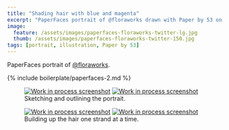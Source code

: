 ```yaml
---
title: "Shading hair with blue and magenta"
excerpt: "PaperFaces portrait of @floraworks drawn with Paper by 53 on an iPad."
image:   
  feature: /assets/images/paperfaces-floraworks-twitter-lg.jpg
  thumb: /assets/images/paperfaces-floraworks-twitter-150.jpg
tags: [portrait, illustration, Paper by 53]
---
```


PaperFaces portrait of [@floraworks](http://twitter.com/floraworks).

{% include boilerplate/paperfaces-2.md %}

<figure class="half">
	<a href="{{ site.url }}/assets/images/paperfaces-floraworks-process-1-lg.jpg"><img src="{{ site.url }}/assets/images/paperfaces-floraworks-process-1-600.jpg" alt="Work in process screenshot"></a>
	<a href="{{ site.url }}/assets/images/paperfaces-floraworks-process-2-lg.jpg"><img src="{{ site.url }}/assets/images/paperfaces-floraworks-process-2-600.jpg" alt="Work in process screenshot"></a>
	<figcaption>Sketching and outlining the portrait.</figcaption>
</figure>

<figure class="half">
	<a href="{{ site.url }}/assets/images/paperfaces-floraworks-process-3-lg.jpg"><img src="{{ site.url }}/assets/images/paperfaces-floraworks-process-3-600.jpg" alt="Work in process screenshot"></a>
	<a href="{{ site.url }}/assets/images/paperfaces-floraworks-process-4-lg.jpg"><img src="{{ site.url }}/assets/images/paperfaces-floraworks-process-4-600.jpg" alt="Work in process screenshot"></a>
	<figcaption>Building up the hair one strand at a time.</figcaption>
</figure>